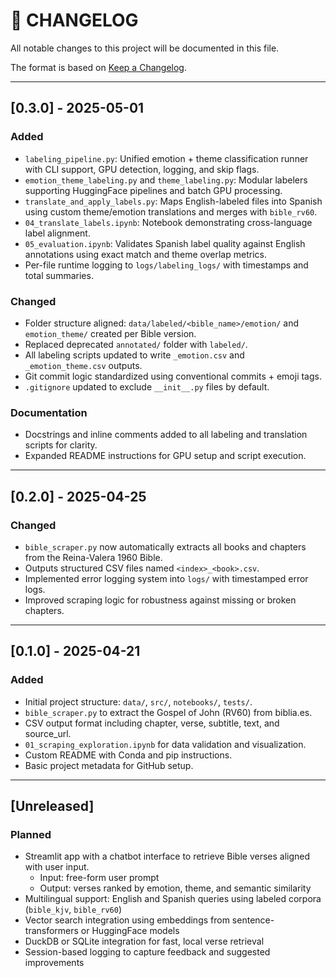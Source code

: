 # 📜 CHANGELOG

All notable changes to this project will be documented in this file.

The format is based on [Keep a Changelog](https://keepachangelog.com/en/1.0.0/).

---

## [0.3.0] - 2025-05-01

### Added
- `labeling_pipeline.py`: Unified emotion + theme classification runner with CLI support, GPU detection, logging, and skip flags.
- `emotion_theme_labeling.py` and `theme_labeling.py`: Modular labelers supporting HuggingFace pipelines and batch GPU processing.
- `translate_and_apply_labels.py`: Maps English-labeled files into Spanish using custom theme/emotion translations and merges with `bible_rv60`.
- `04_translate_labels.ipynb`: Notebook demonstrating cross-language label alignment.
- `05_evaluation.ipynb`: Validates Spanish label quality against English annotations using exact match and theme overlap metrics.
- Per-file runtime logging to `logs/labeling_logs/` with timestamps and total summaries.

### Changed
- Folder structure aligned: `data/labeled/<bible_name>/emotion/` and `emotion_theme/` created per Bible version.
- Replaced deprecated `annotated/` folder with `labeled/`.
- All labeling scripts updated to write `_emotion.csv` and `_emotion_theme.csv` outputs.
- Git commit logic standardized using conventional commits + emoji tags.
- `.gitignore` updated to exclude `__init__.py` files by default.

### Documentation
- Docstrings and inline comments added to all labeling and translation scripts for clarity.
- Expanded README instructions for GPU setup and script execution.

---

## [0.2.0] - 2025-04-25
### Changed
- `bible_scraper.py` now automatically extracts all books and chapters from the Reina-Valera 1960 Bible.
- Outputs structured CSV files named `<index>_<book>.csv`.
- Implemented error logging system into `logs/` with timestamped error logs.
- Improved scraping logic for robustness against missing or broken chapters.

---

## [0.1.0] - 2025-04-21
### Added
- Initial project structure: `data/`, `src/`, `notebooks/`, `tests/`.
- `bible_scraper.py` to extract the Gospel of John (RV60) from biblia.es.
- CSV output format including chapter, verse, subtitle, text, and source_url.
- `01_scraping_exploration.ipynb` for data validation and visualization.
- Custom README with Conda and pip instructions.
- Basic project metadata for GitHub setup.

---

## [Unreleased]
### Planned
- Streamlit app with a chatbot interface to retrieve Bible verses aligned with user input.
  - Input: free-form user prompt
  - Output: verses ranked by emotion, theme, and semantic similarity
- Multilingual support: English and Spanish queries using labeled corpora (`bible_kjv`, `bible_rv60`)
- Vector search integration using embeddings from sentence-transformers or HuggingFace models
- DuckDB or SQLite integration for fast, local verse retrieval
- Session-based logging to capture feedback and suggested improvements

